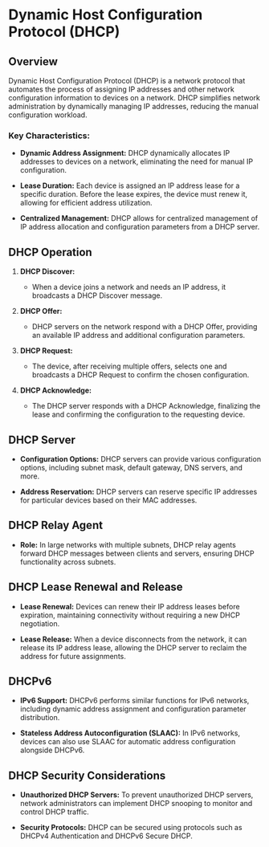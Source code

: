# Dynamic Host Configuration Protocol (DHCP)

## Overview
Dynamic Host Configuration Protocol (DHCP) is a network protocol that automates the process of assigning IP addresses and other network configuration information to devices on a network. DHCP simplifies network administration by dynamically managing IP addresses, reducing the manual configuration workload.

### Key Characteristics:

- **Dynamic Address Assignment:** DHCP dynamically allocates IP addresses to devices on a network, eliminating the need for manual IP configuration.

- **Lease Duration:** Each device is assigned an IP address lease for a specific duration. Before the lease expires, the device must renew it, allowing for efficient address utilization.

- **Centralized Management:** DHCP allows for centralized management of IP address allocation and configuration parameters from a DHCP server.

## DHCP Operation

1. **DHCP Discover:**
   - When a device joins a network and needs an IP address, it broadcasts a DHCP Discover message.

2. **DHCP Offer:**
   - DHCP servers on the network respond with a DHCP Offer, providing an available IP address and additional configuration parameters.

3. **DHCP Request:**
   - The device, after receiving multiple offers, selects one and broadcasts a DHCP Request to confirm the chosen configuration.

4. **DHCP Acknowledge:**
   - The DHCP server responds with a DHCP Acknowledge, finalizing the lease and confirming the configuration to the requesting device.

## DHCP Server

- **Configuration Options:** DHCP servers can provide various configuration options, including subnet mask, default gateway, DNS servers, and more.

- **Address Reservation:** DHCP servers can reserve specific IP addresses for particular devices based on their MAC addresses.

## DHCP Relay Agent

- **Role:** In large networks with multiple subnets, DHCP relay agents forward DHCP messages between clients and servers, ensuring DHCP functionality across subnets.

## DHCP Lease Renewal and Release

- **Lease Renewal:** Devices can renew their IP address leases before expiration, maintaining connectivity without requiring a new DHCP negotiation.

- **Lease Release:** When a device disconnects from the network, it can release its IP address lease, allowing the DHCP server to reclaim the address for future assignments.

## DHCPv6

- **IPv6 Support:** DHCPv6 performs similar functions for IPv6 networks, including dynamic address assignment and configuration parameter distribution.

- **Stateless Address Autoconfiguration (SLAAC):** In IPv6 networks, devices can also use SLAAC for automatic address configuration alongside DHCPv6.

## DHCP Security Considerations

- **Unauthorized DHCP Servers:** To prevent unauthorized DHCP servers, network administrators can implement DHCP snooping to monitor and control DHCP traffic.

- **Security Protocols:** DHCP can be secured using protocols such as DHCPv4 Authentication and DHCPv6 Secure DHCP.
